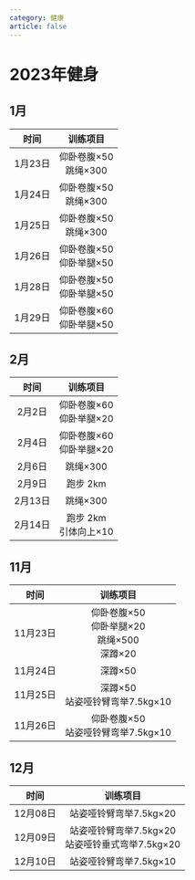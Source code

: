 ```yaml
---
category: 健康
article: false
---
```


# 2023年健身

## 1月

|  时间   |        训练项目         |
|:-----:|:-------------------:|
| 1月23日 | 仰卧卷腹×50<br/>跳绳×300  |
| 1月24日 | 仰卧卷腹×50<br/>跳绳×300  |
| 1月25日 | 仰卧卷腹×50<br/>跳绳×300  |
| 1月26日 | 仰卧卷腹×50<br/>仰卧举腿×50 |
| 1月28日 | 仰卧卷腹×50<br/>仰卧举腿×50 |
| 1月29日 | 仰卧卷腹×60<br/>仰卧举腿×50 |

## 2月

|  时间   |        训练项目         |
|:-----:|:-------------------:|
| 2月2日  | 仰卧卷腹×60<br/>仰卧举腿×20 |
| 2月4日  | 仰卧卷腹×60<br/>仰卧举腿×20 |
| 2月6日  |       跳绳×300        |
| 2月9日  |       跑步 2km        |
| 2月13日 |       跳绳×300        |
| 2月14日 | 跑步 2km<br/>引体向上×10  |

## 11月

|   时间   |                   训练项目                   |
|:------:|:----------------------------------------:|
| 11月23日 | 仰卧卷腹×50<br/>仰卧举腿×20<br/>跳绳×500<br/>深蹲×20 |
| 11月24日 |                  深蹲×50                   |
| 11月25日 |        深蹲×50<br/>站姿哑铃臂弯举7.5kg×10         |
| 11月26日 |       仰卧卷腹×50<br/>站姿哑铃臂弯举7.5kg×10        |

## 12月

|   时间   |                 训练项目                 |
|:------:|:------------------------------------:|
| 12月08日 |           站姿哑铃臂弯举7.5kg×20            |
| 12月09日 | 站姿哑铃臂弯举7.5kg×20<br/>站姿哑铃垂式弯举7.5kg×20 |
| 12月10日 |         站姿哑铃臂弯举7.5kg×10<br/>         |